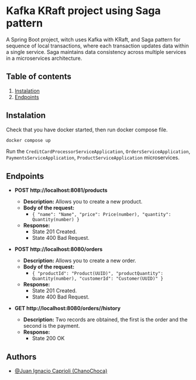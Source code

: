 # Kafka KRaft project using Saga pattern

A Spring Boot project, witch uses Kafka with KRaft, and Saga pattern for sequence of local transactions, where each transaction updates data within a single service.
Saga maintains data consistency across multiple services in a microservices architecture.


## Table of contents

1. [Instalation](#instalation)
2. [Endpoints](#endpoints)


## Instalation

Check that you have docker started, then run docker compose file.
``` bash
docker compose up
```

Run the `CreditCardProcessorServiceApplication`, `OrdersServiceApplication`, `PaymentsServiceApplication`, `ProductServiceApplication` microservices.


## Endpoints

- **POST http://localhost:8081/products**
    - **Description:** Allows you to create a new product.
    - **Body of the request:**
        - `{ "name": "Name", "price": Price(number), "quantity": Quantity(number) }`
    - **Response:**
        - State 201 Created.
        - State 400 Bad Request.

- **POST http://localhost:8080/orders**
    - **Description:** Allows you to create a new order.
    - **Body of the request:**
        - `{ "productId": "Product(UUID)", "productQuantity": Quantity(number), "customerId": "Customer(UUID)" }`
    - **Response:**
        - State 201 Created.
        - State 400 Bad Request.

- **GET http://localhost:8080/orders/<orderId>/history**
    - **Description:** Two records are obtained, the first is the order and the second is the payment.
    - **Response:**
        - State 200 OK


## Authors

- [@Juan Ignacio Caprioli (ChanoChoca)](https://github.com/ChanoChoca)
